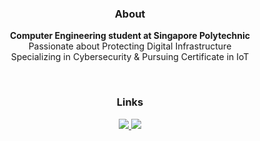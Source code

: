 <div align="center">
  
### About

**Computer Engineering student at Singapore Polytechnic**<br />
Passionate about Protecting Digital Infrastructure<br />
Specializing in Cybersecurity & Pursuing Certificate in IoT<br />

<br />

### Links

  <a href="https://linkedin.com/in/jun-hua-lee" target="_blank">
    <img src="https://img.shields.io/badge/LinkedIn-0077B5?style=for-the-badge&logo=linkedin&logoColor=white" target="_blank" />
  </a>
  <a href="https://jun-hua-lee.github.io" target="_blank">
     <img src="https://img.shields.io/badge/Portfolio-06402B?style=for-the-badge&logo=googledocs&logoColor=white" target="_blank" />
  </a>
</div>

